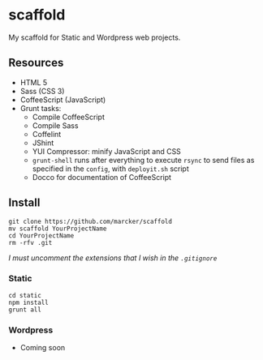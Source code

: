 scaffold
========

My scaffold for Static and Wordpress web projects.

## Resources

* HTML 5
* Sass (CSS 3)
* CoffeeScript (JavaScript)
* Grunt tasks:
  * Compile CoffeeScript
  * Compile Sass
  * Coffelint
  * JShint
  * YUI Compressor: minify JavaScript and CSS
  * `grunt-shell` runs after everything to execute `rsync` to send files as specified in the `config`, with `deployit.sh` script
  * Docco for documentation of CoffeeScript

## Install

```
git clone https://github.com/marcker/scaffold
mv scaffold YourProjectName
cd YourProjectName
rm -rfv .git

```

*I must uncomment the extensions that I wish in the `.gitignore`*

### Static

```
cd static
npm install
grunt all

```

### Wordpress

* Coming soon
